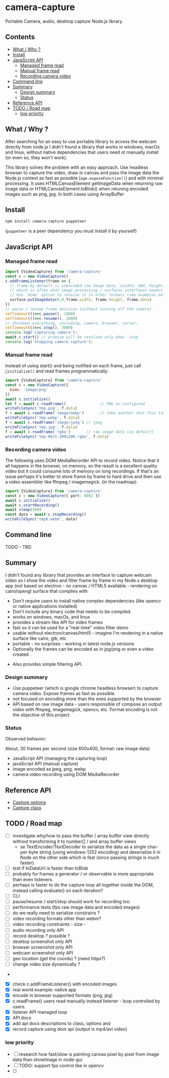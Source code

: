 # camera-capture

Portable Camera, audio, desktop capture Node.js library. 

## Contents

<!-- toc -->

- [What / Why ?](#what--why-)
- [Install](#install)
- [JavaScript API](#javascript-api)
  * [Managed frame read](#managed-frame-read)
  * [Manual frame read](#manual-frame-read)
  * [Recording camera video](#recording-camera-video)
- [Command line](#command-line)
- [Summary](#summary)
  * [Design summary](#design-summary)
  * [Status](#status)
- [Reference API](#reference-api)
- [TODO / Road map](#todo--road-map)
  * [low priority](#low-priority)

<!-- tocstop -->

## What / Why ?

After searching for an easy to use portable library to access the webcam directly from node.js I didn't found a library that works in windows, macOs and linux, without native dependencies that users need ot manually install (or even so, they won't work). 

This library solves the problem with an easy approach. Use headless browser to capture the video, draw in canvas and pass the image data  the Node.js context as fast as possible (`age.exposeFunction()`) and with minimal processing. It uses HTMLCanvasElement getImageData when returning raw image data or HTMLCanvasElement.toBlob() when retuning encoded images such as png, jpg. In both cases using ArrayBuffer
 
## Install

```sh
npm install camera-capture puppeteer
```

(`puppeteer` is a peer dependency you must install it by yourself)

## JavaScript API

### Managed frame read

```js
import {VideoCapture} from 'camera-capture'
const c = new VideoCapture()
c.addFrameListener(frame => {  
  // frame by default is unencoded raw Image Data `{width: 480, height: 360, data: UIntArray}``
  // which is often what image processing / surfaces interfaces expect for fast processing. 
  // Use `mime` option to receive it in other formats (see examples below)
  surface.putImageData(0,0,frame.width, frame.height, frame.data)
})
// pause / resume frame emission (without tunning off the camera)
setTimeout(()=>c.pause(), 1000)
setTimeout(()=>c.resume(), 2000)
// shutdown everything, including, camera, browser, server:
setTimeout(()=>c.stop(), 3000)
console.log('Capturing camera');
await c.start() // promise will be resolved only when `stop`
console.log('Stopping camera capture');
```

### Manual frame read

Instead of using start() and being notified on each frame, just call `initialize()` and read frames programmatically:

```js
import {VideoCapture} from 'camera-capture'
const c = new VideoCapture({
  mime: 'image/png'
})
await c.initialize()
let f = await c.readFrame()               // PNG as configured
writeFileSync('tmp.png', f.data)
f = await c.readFrame('image/webp')       // take another shot this time as webp image
writeFileSync('tmp.webp', f.data)
f = await c.readFrame('image/jpeg') // jpeg
writeFileSync('tmp.jpg', f.data)
f = await c.readFrame('rgba')       // raw image data (as default)
writeFileSync('tmp-8bit-200x200.rgba', f.data)
```

### Recording camera video

The following uses DOM MediaRecorder API to record video. Notice that it all happens in the browser, on memory, so the result is a excellent quality video but it could consume lots of memory on long recordings. If that's an issue perhaps it's better to store frame by frame to hard drive and then use a video assembler like ffmpeg / imagemagick. (in the roadmap):

```ts
import {VideoCapture} from 'camera-capture'
const c = new VideoCapture({ port: 8082 })
await c.initialize()
await c.startRecording()
await sleep(500)
const data = await c.stopRecording()
writeFileSync('tmp6.webm', data)
```

## Command line

TODO - TBD

## Summary

I didn't found any library that provides an interface to capture webcam video so I show the video and filter frame by frame in my Node.s desktop app (not based on electron - no canvas / HTML5 available - rendering on cairo/opengl surface that complies with

 * Don't require users to install native complex dependencies (like opencv or native applications installed)
 * Don't include any binary code that needs to be compiled. 
 * works on windows, macOs, and linux
 * provides a stream-like API for video frames
 * fast so it can be used for a "real-time" video filter demo
 * usable without electron/canvas/html5 - imagine I'm rendering in a native surface like cairo, gtk, etc
 * portable - no surprises - working in latest node.js versions
 * Optionally the frames can be encoded as in jpg/png or even a video created . 
 + Also provides simple filtering API.

### Design summary

 * Use puppeteer (which is google chrome headless browser) to capture camera video. Expose frames as fast as possible. 
 * not focused on encoding more than the ones supported by the browser
 * API based on raw image data - users responsible of compose an output video with ffmpeg, imagemagick, opencv, etc. Format encoding is not the objective of this project

### Status
 
Observed behavior: 

About, 30 frames per second (size  600x400, format: raw image data)

 * JavaScript API (managing the capturing loop)
 * javaScript API (manual capture) 
 * image encoded as jpeg, png, webp 
 * camera video recording using DOM MediaRecorder
## Reference API

* [Capture options](https://github.com/cancerberoSgx/camera-capture/blob/master/docs/interfaces/_capture_.captureoptions.md)
* [Capture class](https://github.com/cancerberoSgx/camera-capture/blob/master/docs/modules/_capture_.md)
 
## TODO / Road map
- [ ] investigate why/how to pass the buffer / array buffer view  directly without transforming it to number[] / and array buffer views
  -  se TextEncoder/TextDecoder to serialize the data as a single char-per-byte string (using windows-1252 encoding) and deserialize it in Node on the other side which is fast (since passing strings is much faster).
- [ ] test if toDataUrl is faster than toBlob
- [ ] probably for frames a generator / or observable is more appropriate than even listeners.
- [ ] perhaps is faster to do the capture loop all together inside the DOM, instead calling evaluate() on each iteration?
- [ ] CLI
- [ ] pause/resume / start/stop should work for recording too. 
- [ ] performance tests (fps raw image data and encoded images)
- [ ] do we really need to serialize constrains ? 
- [ ] video recording formats other than webm?
- [ ] video recording constraints - size - 
- [ ] audio recording only API
- [ ] record desktop ? possible ?
- [ ] desktop screenshot only API
- [ ] browser screenshot only API
- [ ] webcam screenshot only API
- [ ] geo location (get the coords) ? (need https?)
- [ ] change video size dynamically ?
-
- [x] check c.addFrameListener() with encoded images
- [x] real world example: native app
- [x] encode in browser supported formats (png, jpg)
- [x] c.readFrame() users read manually instead listener - loop controlled by users.
- [x] listener API managed  loop
- [x] API docs
- [x] add api docs descriptions to class, options and
- [x] record capture using dom api (output is mp4/avi video)

### low priority
- [ ] research how fast/slow is painting canvas pixel by pixel from image data than showImage in node-gui
- [ ] TODO: support fps control like in opencv
- [ ]